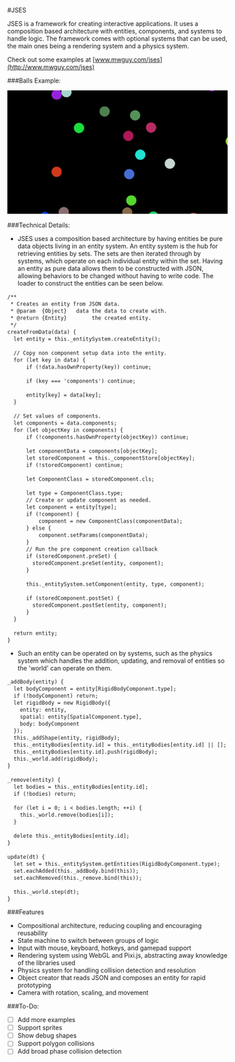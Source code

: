 #JSES

JSES is a framework for creating interactive applications. It uses a composition based architecture with entities, components, and systems to handle logic. The framework comes with optional systems that can be used, the main ones being a rendering system and a physics system.

Check out some examples at [www.mwguy.com/jses](http://www.mwguy.com/jses)

###Balls Example:

![balls]

###Technical Details:
* JSES uses a composition based architecture by having entities be pure data objects living in an entity system. An entity system is the hub for retrieving entities by sets. The sets are then iterated through by systems, which operate on each individual entity within the set. Having an entity as pure data allows them to be constructed with JSON, allowing behaviors to be changed without having to write code. The loader to construct the entities can be seen below.

```
/**
 * Creates an entity from JSON data.
 * @param  {Object}   data the data to create with.
 * @return {Entity}        the created entity.
 */
createFromData(data) {
  let entity = this._entitySystem.createEntity();

  // Copy non component setup data into the entity.
  for (let key in data) {
      if (!data.hasOwnProperty(key)) continue;

      if (key === 'components') continue;

      entity[key] = data[key];
  }

  // Set values of components.
  let components = data.components;
  for (let objectKey in components) {
      if (!components.hasOwnProperty(objectKey)) continue;

      let componentData = components[objectKey];
      let storedComponent = this._componentStore[objectKey];
      if (!storedComponent) continue;

      let ComponentClass = storedComponent.cls;

      let type = ComponentClass.type;
      // Create or update component as needed.
      let component = entity[type];
      if (!component) {
          component = new ComponentClass(componentData);
      } else {
          component.setParams(componentData);
      }
      // Run the pre component creation callback
      if (storedComponent.preSet) {
        storedComponent.preSet(entity, component);
      }

      this._entitySystem.setComponent(entity, type, component);

      if (storedComponent.postSet) {
        storedComponent.postSet(entity, component);
      }
  }

  return entity;
}
```

* Such an entity can be operated on by systems, such as the physics system which handles the addition, updating, and removal of entities so the 'world' can operate on them.

```
_addBody(entity) {
  let bodyComponent = entity[RigidBodyComponent.type];
  if (!bodyComponent) return;
  let rigidBody = new RigidBody({
    entity: entity,
    spatial: entity[SpatialComponent.type],
    body: bodyComponent
  });
  this._addShape(entity, rigidBody);
  this._entityBodies[entity.id] = this._entityBodies[entity.id] || [];
  this._entityBodies[entity.id].push(rigidBody);
  this._world.add(rigidBody);
}

_remove(entity) {
  let bodies = this._entityBodies[entity.id];
  if (!bodies) return;

  for (let i = 0; i < bodies.length; ++i) {
    this._world.remove(bodies[i]);
  }

  delete this._entityBodies[entity.id];
}

update(dt) {
  let set = this._entitySystem.getEntities(RigidBodyComponent.type);
  set.eachAdded(this._addBody.bind(this));
  set.eachRemoved(this._remove.bind(this));

  this._world.step(dt);
}
```

###Features
* Compositional architecture, reducing coupling and encouraging reusability
* State machine to switch between groups of logic
* Input with mouse, keyboard, hotkeys, and gamepad support
* Rendering system using WebGL and Pixi.js, abstracting away knowledge of the libraries used
* Physics system for handling collision detection and resolution
* Object creator that reads JSON and composes an entity for rapid prototyping
* Camera with rotation, scaling, and movement

###To-Do:
* [ ] Add more examples
* [ ] Support sprites
* [ ] Show debug shapes
* [ ] Support polygon collisions
* [ ] Add broad phase collision detection

[balls]: ./docs/images/balls-demo.png
